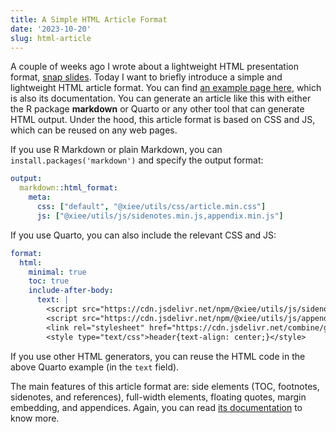 ```yaml
---
title: A Simple HTML Article Format
date: '2023-10-20'
slug: html-article
---
```


A couple of weeks ago I wrote about a lightweight HTML presentation format,
[snap slides](/en/2023/09/snap-slides/). Today I want to briefly introduce a
simple and lightweight HTML article format. You can find [an example page
here](https://cran.r-project.org/web/packages/markdown/vignettes/article.html),
which is also its documentation. You can generate an article like this with
either the R package **markdown** or Quarto or any other tool that can generate
HTML output. Under the hood, this article format is based on CSS and JS, which
can be reused on any web pages.

If you use R Markdown or plain Markdown, you can `install.packages('markdown')`
and specify the output format:

``` yaml
output:
  markdown::html_format:
    meta:
      css: ["default", "@xiee/utils/css/article.min.css"]
      js: ["@xiee/utils/js/sidenotes.min.js,appendix.min.js"]
```

If you use Quarto, you can also include the relevant CSS and JS:

``` yaml
format:
  html:
    minimal: true
    toc: true
    include-after-body:
      text: |
        <script src="https://cdn.jsdelivr.net/npm/@xiee/utils/js/sidenotes.min.js" defer></script>
        <script src="https://cdn.jsdelivr.net/npm/@xiee/utils/js/appendix.min.js" defer></script>
        <link rel="stylesheet" href="https://cdn.jsdelivr.net/combine/gh/rstudio/markdown@1.11/inst/resources/default.min.css,npm/@xiee/utils/css/article.min.css">
        <style type="text/css">header{text-align: center;}</style>
```

If you use other HTML generators, you can reuse the HTML code in the above
Quarto example (in the `text` field).

The main features of this article format are: side elements (TOC, footnotes,
sidenotes, and references), full-width elements, floating quotes, margin
embedding, and appendices. Again, you can read [its
documentation](https://cran.r-project.org/web/packages/markdown/vignettes/article.html)
to know more.
